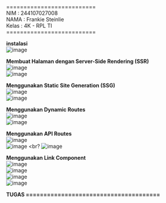 ========================== <br>
NIM : 244107027008 <br>
NAMA : Frankie Steinlie <br>
Kelas : 4K - RPL TI <br>
========================== <br>

**instalasi** <br>
![image](https://github.com/user-attachments/assets/88ecbfcf-2680-44a9-adb7-0dcb77d52585)
<br>

**Membuat Halaman dengan Server-Side Rendering (SSR)** <br>
![image](https://github.com/user-attachments/assets/6dea7dc9-c64d-4c6d-8a7b-96e9a980e7e8)
<br>
![image](https://github.com/user-attachments/assets/7297d876-8aff-4442-bef0-5bbf8f68461a)
<br>

**Menggunakan Static Site Generation (SSG)** <br>
![image](https://github.com/user-attachments/assets/dc5cdcc8-5df8-4073-be22-20922aa7d84c)
<br>
![image](https://github.com/user-attachments/assets/ec89169e-d407-411f-b9e1-0500ae7ae828)
<br>

**Menggunakan Dynamic Routes** <br>
![image](https://github.com/user-attachments/assets/2847b0c8-d3cc-4e94-b502-deb76a0223a6)
<br>
![image](https://github.com/user-attachments/assets/e9af855e-71c9-4d57-9b41-81f0bc723f4d)
<br>

**Menggunakan API Routes** <br>
![image](https://github.com/user-attachments/assets/66f51947-a304-424f-8877-1393a902cd7f)
<br>
![image](https://github.com/user-attachments/assets/17eeab67-863d-4f1e-b0ca-fbffd30273cb)
<br?
![image](https://github.com/user-attachments/assets/2c5a2d73-cb5a-45e7-a59c-abf3f00ef186)
<br>

**Menggunakan Link Component** <br>
![image](https://github.com/user-attachments/assets/43bed9cd-bb7e-4487-b5f9-64dcbab787fe)
<br>
![image](https://github.com/user-attachments/assets/01d5df90-e7c9-41f9-99a3-16ab6cb3e257)
<br>
![image](https://github.com/user-attachments/assets/2abaeba4-ccda-41be-8177-3df361ecc392)
<br>
![image](https://github.com/user-attachments/assets/a4483a57-d056-4363-96ec-48ee8a373d81)
<br>

**TUGAS ======================================** <br>
